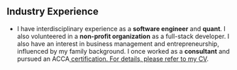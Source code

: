 ## Industry Experience

<ul style="margin:0 0 5px;">
  <li>I have interdisciplinary experience as a <b>software engineer</b> and <b>quant</b>. I also volunteered in a <b>non-profit organization</b> as a full-stack developer. I also have an interest in business management and entrepreneurship, influenced by my family background. I once worked as a <b>consultant</b> and pursued an ACCA<a href="https://www.accaglobal.com/gb/en.html"> certification. For details, please refer to my <a href="https://drive.google.com/file/d/1T8OThhm9uDiGoB3iTklVOIc1p6q5bI06/view?usp=drive_link">CV</a>.</li>
</ul>
<br>







